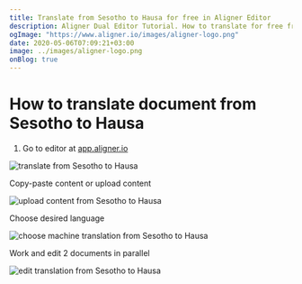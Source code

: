```yaml
---
title: Translate from Sesotho to Hausa for free in Aligner Editor
description: Aligner Dual Editor Tutorial. How to translate for free from Sesotho to Hausa. Aligner is multilingual document management platform. 
ogImage: "https://www.aligner.io/images/aligner-logo.png"
date: 2020-05-06T07:09:21+03:00
image: ../images/aligner-logo.png
onBlog: true
---
```


# How to translate document from Sesotho to Hausa

1. Go to editor at [app.aligner.io](https://app.aligner.io "Aligner App web page")

![translate from Sesotho to Hausa](../aligner-blank-editor.png "translate from Sesotho to Hausa")

Copy-paste content or upload content

![upload content from Sesotho to Hausa](../aligner-uploaded-document.png "upload content from Sesotho to Hausa")

Choose desired language

![choose machine translation from Sesotho to Hausa](../aligner-language-dropdown.png "choose machine translation from Sesotho to Hausa")

Work and edit 2 documents in parallel

![edit translation from Sesotho to Hausa](../aligner-double-sitded-editor.png "edit translation from Sesotho to Hausa")

